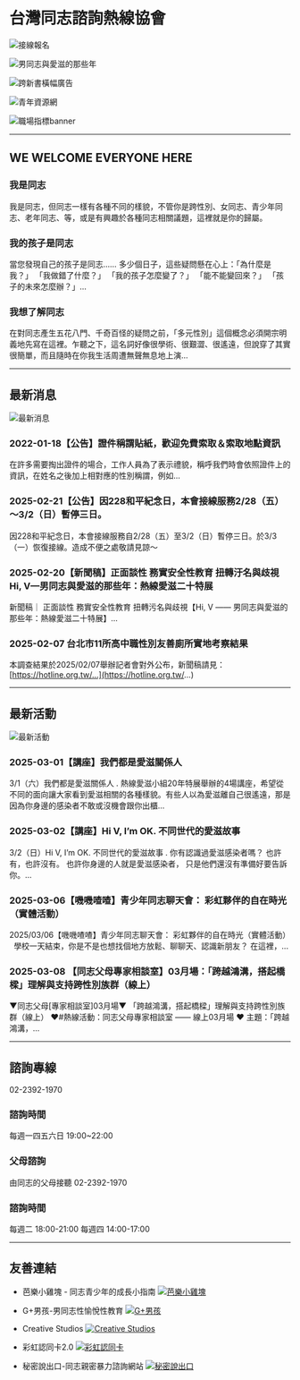 # 台灣同志諮詢熱線協會

![接線報名](https://hotline.org.tw/sites/hotline.org.tw/files/styles/carousel/public/field_insert_carousel/2025%E6%8E%A5%E7%B7%9A%E5%A0%B1%E5%90%8D-02.jpg?itok=TJqW62-X)

![男同志與愛滋的那些年](https://hotline.org.tw/sites/hotline.org.tw/files/styles/carousel/public/field_insert_carousel/%E7%94%B7%E5%90%8C%E5%BF%97%E8%88%87%E6%84%9B%E6%BB%8B%E7%9A%84%E9%82%A3%E4%BA%9B%E5%B9%B4%E7%86%B1%E7%B7%9A%E5%AE%98%E7%B6%B21400X614%28RGB%29_%E5%85%A8%E7%89%88%E6%9C%AC_0.jpg?itok=5G32ec2Z)

![跨新書橫幅廣告](https://hotline.org.tw/sites/hotline.org.tw/files/styles/carousel/public/field_insert_carousel/%E8%B7%A8%E6%96%B0%E6%9B%B8%E6%A9%AB%E5%B9%85%E5%BB%A3%E5%91%8A_%E5%B7%A5%E4%BD%9C%E5%8D%80%E5%9F%9F%201.jpg?itok=mMSu3N1V)

![青年資源網](https://hotline.org.tw/sites/hotline.org.tw/files/styles/carousel/public/field_insert_carousel/%E8%8A%AD%E6%A8%82%E5%B0%8F%E9%9B%9E%E5%A1%8A%E9%9D%92%E5%B0%91%E5%B9%B4%E8%B3%87%E6%BA%90%E7%B6%B2%E7%AB%99%E4%B8%BB%E8%A6%96%E8%A6%BA_Share.png?itok=3NP83Q6n)

![職場指標banner](https://hotline.org.tw/sites/hotline.org.tw/files/styles/carousel/public/field_insert_carousel/%E8%81%B7%E5%A0%B4%E6%8C%87%E6%A8%99banner-02.jpg?itok=6rZL3ixP)

---

## WE WELCOME EVERYONE HERE

### 我是同志
我是同志，但同志一樣有各種不同的樣貌，不管你是跨性別、女同志、青少年同志、老年同志、等，或是有興趣於各種同志相關議題，這裡就是你的歸屬。

### 我的孩子是同志
當您發現自己的孩子是同志…… 多少個日子，這些疑問懸在心上：「為什麼是我？」 「我做錯了什麼？」 「我的孩子怎麼變了？」 「能不能變回來？」 「孩子的未來怎麼辦？」...

### 我想了解同志
在對同志產生五花八門、千奇百怪的疑問之前，「多元性別」這個概念必須開宗明義地先寫在這裡。乍聽之下，這名詞好像很學術、很艱澀、很遙遠，但說穿了其實很簡單，而且隨時在你我生活周遭無聲無息地上演...

---

## 最新消息

![最新消息](https://hotline.org.tw/sites/hotline.org.tw/files/styles/list_image/public/field_insert_news/271191761_10158914401994263_5259909800184169656_n_0.jpeg?itok=t2kyI9M6)

### 2022-01-18【公告】證件稱謂貼紙，歡迎免費索取＆索取地點資訊
在許多需要掏出證件的場合，工作人員為了表示禮貌，稱呼我們時會依照證件上的資訊，在姓名之後加上相對應的性別稱謂，例如...

### 2025-02-21【公告】因228和平紀念日，本會接線服務2/28（五）～3/2（日）暫停三日。
因228和平紀念日，本會接線服務自2/28（五）至3/2（日）暫停三日。於3/3（一）恢復接線。造成不便之處敬請見諒～

### 2025-02-20【新聞稿】正面談性 務實安全性教育 扭轉汙名與歧視 Hi, V—男同志與愛滋的那些年：熱線愛滋二十特展
新聞稿｜ 正面談性 務實安全性教育 扭轉污名與歧視【Hi, V —— 男同志與愛滋的那些年：熱線愛滋二十特展】...

### 2025-02-07 台北市11所高中職性別友善廁所實地考察結果
本調查結果於2025/02/07舉辦記者會對外公布，新聞稿請見： [https://hotline.org.tw/...](https://hotline.org.tw/...)

---

## 最新活動

![最新活動](https://hotline.org.tw/sites/hotline.org.tw/files/styles/list_image/public/externals/0f9e307854dbdd0709b9421378bd0d6d.jpg?itok=3MUiYHSt)

### 2025-03-01【講座】我們都是愛滋關係人
3/1（六）我們都是愛滋關係人 . 熱線愛滋小組20年特展舉辦的4場講座，希望從不同的面向讓大家看到愛滋相關的各種樣貌。有些人以為愛滋離自己很遙遠，那是因為你身邊的感染者不敢或沒機會跟你出櫃...

### 2025-03-02【講座】Hi V, I’m OK. 不同世代的愛滋故事
3/2（日）Hi V, I’m OK. 不同世代的愛滋故事 . 你有認識過愛滋感染者嗎？ 也許有，也許沒有。 也許你身邊的人就是愛滋感染者， 只是他們還沒有準備好要告訴你。...

### 2025-03-06【嘰嘰喳喳】青少年同志聊天會： 彩虹夥伴的自在時光（實體活動）
2025/03/06【嘰嘰喳喳】青少年同志聊天會： 彩虹夥伴的自在時光（實體活動）   學校一天結束，你是不是也想找個地方放鬆、聊聊天、認識新朋友？ 在這裡，...

### 2025-03-08 【同志父母專家相談室】03月場：「跨越鴻溝，搭起橋樑」理解與支持跨性別族群（線上）
▼同志父母\[專家相談室\]03月場▼ 「跨越鴻溝，搭起橋樑」理解與支持跨性別族群（線上） ❤️#熱線活動：同志父母專家相談室 —— 線上03月場 ❤️ 主題：「跨越鴻溝，...

---

## 諮詢專線
02-2392-1970  

### 諮詢時間
每週一四五六日 19:00~22:00  

### 父母諮詢
由同志的父母接聽 
02-2392-1970

### 諮詢時間
每週二 18:00-21:00 每週四 14:00-17:00

---

## 友善連結

- 芭樂小雞塊 - 同志青少年的成長小指南 [![芭樂小雞塊](https://hotline.org.tw/sites/hotline.org.tw/files/styles/links/public/field_insert_guangao/%E8%8A%AD%E6%A8%82%E5%B0%8F%E9%9B%9E%E5%A1%8A%E9%9D%92%E5%B0%91%E5%B9%B4%E8%B3%87%E6%BA%90%E7%B6%B2%E7%AB%99%E4%B8%BB%E8%A6%96%E8%A6%BA_Share.png?itok=NFe_x-Kk)](https://young.hotline.org.tw/)

- G+男孩-男同志性愉悅性教育 [![G+男孩](https://hotline.org.tw/sites/hotline.org.tw/files/styles/links/public/field_insert_guangao/G%E7%94%B7%E5%AD%A9_%E9%85%B7%E5%8D%A1%E5%88%97%E5%8D%B0_%E5%B7%A5%E4%BD%9C%E5%8D%80%E5%9F%9F%201.png?itok=MyNt-3yj)](https://gplus.org.tw/)

- Creative Studios [![Creative Studios](https://hotline.org.tw/sites/hotline.org.tw/files/styles/links/public/field_insert_guangao/1.png?itok=ToiQIRgm)](https://www.creative-studios-taipei.hotline.org.tw/)

- 彩虹認同卡2.0 [![彩虹認同卡](https://hotline.org.tw/sites/hotline.org.tw/files/styles/links/public/field_insert_guangao/%E5%BD%A9%E8%99%B9%E5%8D%A1_%E5%90%8C%E5%BF%97%E7%86%B1%E7%B7%9A_280x170_%E5%B7%A5%E4%BD%9C%E5%8D%80%E5%9F%9F%201.png?itok=tanM006X)](https://www.o-bank.com/web/Event/rainbow_card_2/index.html)

- 秘密說出口-同志親密暴力諮詢網站 [![秘密說出口](https://hotline.org.tw/sites/hotline.org.tw/files/styles/links/public/field_insert_guangao/lun_bo_tu_1_2.png?itok=UgEn0hJf)](http://lgbt.38.org.tw/)